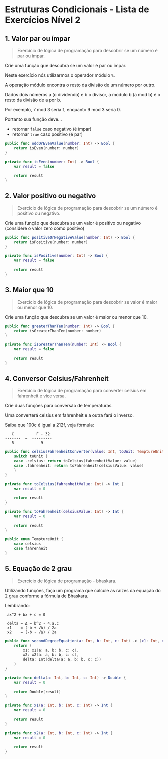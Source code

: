 # Estruturas Condicionais - Lista de Exercícios Nível 2

## 1. Valor par ou ímpar 

> Exercício de lógica de programação para descobrir se um número é par ou ímpar.

Crie uma função que descubra se um valor é par ou ímpar.

Neste exercício nós utilizarmos o operador módulo `%`.

A operação módulo encontra o resto da divisão de um número por outro.

Dados dois números a (o dividendo) e b o divisor, a modulo b (a mod b) é o resto da divisão de a por b.

Por exemplo, 7 mod 3 seria 1, enquanto 9 mod 3 seria 0.

Portanto sua função deve…

 - retornar `false` caso negativo (é ímpar)
 - retornar `true` caso positivo (é par)

```swift
public func oddOrEvenValue(number: Int) -> Bool {
    return isEven(number: number)
}

private func isEven(number: Int) -> Bool {
    var result = false
    
    return result
}
```

## 2. Valor positivo ou negativo

> Exercício de lógica de programação para descobrir se um número é positivo ou negativo.

Crie uma função que descubra se um valor é positivo ou negativo (considere o valor zero como positivo)

```swift
public func positiveOrNegativeValue(number: Int) -> Bool {
    return isPositive(number: number)
}

private func isPositive(number: Int) -> Bool {
    var result = false
    
    return result
}
```

## 3. Maior que 10

> Exercício de lógica de programação para descobrir se valor é maior ou menor que 10.

Crie uma função que descubra se um valor é maior ou menor que 10.

```swift
public func greaterThanTen(number: Int) -> Bool {
    return isGreaterThanTen(number: number)
}

private func isGreaterThanTen(number: Int) -> Bool {
    var result = false
    
    return result
}
```

## 4. Conversor Celsius/Fahrenheit 

> Exercício de lógica de programação para converter celsius em fahrenheit e vice versa.

Crie duas funções para conversão de temperaturas.

Uma converterá celsius em fahrenheit e a outra fará o inverso.

Saiba que 100c é igual a 212f, veja fórmula:

```
   C          F - 32
-------  =  ---------
   5            9
```

```swift
public func celsiusFahrenheitConverter(value: Int, toUnit: TemptureUnit) -> Int {
    switch toUnit {
    case .celsius: return toCelsius(fahrenheitValue: value)
    case .fahrenheit: return toFahrenheit(celsiusValue: value)
    }
}

private func toCelsius(fahrenheitValue: Int) -> Int {
    var result = 0
    
    return result
}

private func toFahrenheit(celsiusValue: Int) -> Int {
    var result = 0
    
    return result
}

public enum TemptureUnit {
    case celsius
    case fahrenheit
}
```

## 5. Equação de 2 grau 

> Exercício de lógica de programação - bhaskara.

Utilizando funções, faça um programa que calcule as raízes da equação do 2 grau conforme a fórmula de Bhaskara.

Lembrando:

```
 ax^2 + bx + c = 0

 delta = Δ = b^2 - 4.a.c
 x1    = (-b + √Δ) / 2a
 x2    = (-b - √Δ) / 2a
```

```swift
public func secondDegreeEquation(a: Int, b: Int, c: Int) -> (x1: Int, x2: Int, delta: Int) {
    return (
        x1: x1(a: a, b: b, c: c),
        x2: x2(a: a, b: b, c: c),
        delta: Int(delta(a: a, b: b, c: c))
    )
}

private func delta(a: Int, b: Int, c: Int) -> Double {
    var result = 0
    
    return Double(result)
}

private func x1(a: Int, b: Int, c: Int) -> Int {
    var result = 0
    
    return result
}

private func x2(a: Int, b: Int, c: Int) -> Int {
    var result = 0
    
    return result
}
```
